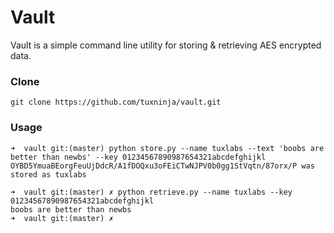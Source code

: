 # Vault

Vault is a simple command line utility for storing & retrieving AES encrypted data. 

### Clone
	git clone https://github.com/tuxninja/vault.git

### Usage 

	➜  vault git:(master) python store.py --name tuxlabs --text 'boobs are better than newbs' --key 01234567890987654321abcdefghijkl 
	OYBD5YmuaBEorgFeuUjDdcR/A1fDOQxu3oFEiCTwNJPV0b0gg1StVqtn/87orx/P was stored as tuxlabs

	➜  vault git:(master) ✗ python retrieve.py --name tuxlabs --key 01234567890987654321abcdefghijkl
	boobs are better than newbs
	➜  vault git:(master) ✗ 

